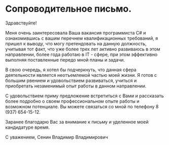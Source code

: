 # Сопроводительное письмо.
Здравствуйте!

Меня очень заинтересовала Ваша вакансия программиста С# и ознакомившись с вашим перечнем квалификационных требований, я пришел к выводу, что могу претендовать на данную должность, учитывая тот факт, что уже более трех лет активно развиваюсь в этом направлении, более года работаю в IT - сфере, при этом эффективно выполняя поставленные передо мной планы и задачи.

В свою очередь, я хотел бы подчеркнуть, что данная сфера деятельности является неотъемлемой частью моей жизни. Я готов с большим рвением и удовольствием развиваться, учиться и приобретать незаменимый опыт работы в данном направлении. 

С удовольствием приму предложение встретиться с Вами и рассказать более подробно о своем профессиональном опыте работы и возможном потенциале. Вы можете связаться со мной по телефону 8 (937) 654-15-12.

Заранее благодарю Вас за внимание к письму и уделенное моей кандидатуре время.

С уважением,
Сенин Владимир Владимирович
